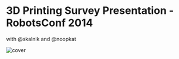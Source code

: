 # 3D Printing Survey Presentation - RobotsConf 2014

with @skalnik and @noopkat 

![cover](http://f.cl.ly/items/2c1r1a2n2U3N1Q1I0p0X/robotsconf-cover.png)
